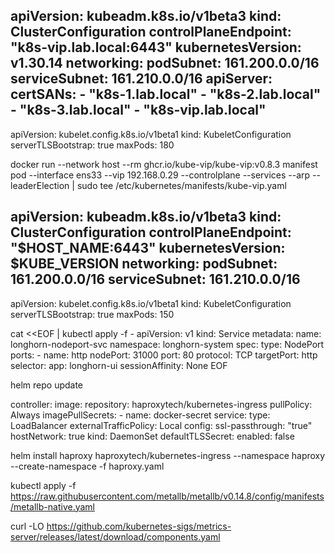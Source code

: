 apiVersion: kubeadm.k8s.io/v1beta3
kind: ClusterConfiguration
controlPlaneEndpoint: "k8s-vip.lab.local:6443"
kubernetesVersion: v1.30.14
networking:
  podSubnet: 161.200.0.0/16
  serviceSubnet: 161.210.0.0/16
apiServer:
  certSANs:
    - "k8s-1.lab.local"
    - "k8s-2.lab.local"
    - "k8s-3.lab.local"
    - "k8s-vip.lab.local"
---
apiVersion: kubelet.config.k8s.io/v1beta1
kind: KubeletConfiguration
serverTLSBootstrap: true
maxPods: 180


docker run --network host --rm ghcr.io/kube-vip/kube-vip:v0.8.3 manifest pod --interface ens33 --vip 192.168.0.29 --controlplane --services --arp --leaderElection | sudo tee /etc/kubernetes/manifests/kube-vip.yaml

apiVersion: kubeadm.k8s.io/v1beta3
kind: ClusterConfiguration
controlPlaneEndpoint: "$HOST_NAME:6443"
kubernetesVersion: $KUBE_VERSION
networking:
    podSubnet: 161.200.0.0/16
    serviceSubnet: 161.210.0.0/16
---
apiVersion: kubelet.config.k8s.io/v1beta1
kind: KubeletConfiguration
serverTLSBootstrap: true
maxPods: 150


cat <<EOF | kubectl apply -f -
apiVersion: v1
kind: Service
metadata:
  name: longhorn-nodeport-svc
  namespace: longhorn-system
spec:
  type: NodePort
  ports:
    - name: http
      nodePort: 31000
      port: 80
      protocol: TCP
      targetPort: http
  selector:
    app: longhorn-ui
  sessionAffinity: None
EOF


helm repo update


controller:
  image:
    repository: haproxytech/kubernetes-ingress
    pullPolicy: Always
  imagePullSecrets:
    - name: docker-secret
  service:
    type: LoadBalancer
    externalTrafficPolicy: Local
  config:
    ssl-passthrough: "true"
  hostNetwork: true
  kind: DaemonSet
  defaultTLSSecret:
    enabled: false

helm install haproxy haproxytech/kubernetes-ingress --namespace haproxy --create-namespace -f haproxy.yaml

kubectl apply -f https://raw.githubusercontent.com/metallb/metallb/v0.14.8/config/manifests/metallb-native.yaml

curl -LO https://github.com/kubernetes-sigs/metrics-server/releases/latest/download/components.yaml